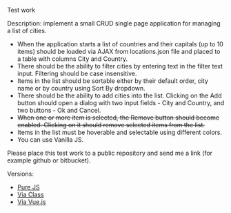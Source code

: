 Test work

Description: implement a small CRUD single page application for managing a list of cities.

* When the application starts a list of countries and their capitals (up to 10 items) should be loaded via AJAX from locations.json file and placed to a table with columns City and Country.
* There should be the ability to filter cities by entering text in the filter text input. Filtering should be case insensitive.
* Items in the list should be sortable either by their default order, city name or by country using Sort By dropdown.
* There should be the ability to add cities into the list. Clicking on the Add button should open a dialog with two input fields - City and Country, and two buttons - Ok and Cancel.  
* ~~When one or more item is selected, the Remove button should become enabled. Clicking on it should remove selected items from the list.~~
* Items in the list must be hoverable and selectable using different colors.
* You can use Vanilla JS.

Please place this test work to a public repository and send me a link (for example github or bitbucket).

Versions:
* [Pure JS](../../)
* [Via Class](../../tree/Via-class/)
* [Via Vue.js](../../tree/Via-vue/)
